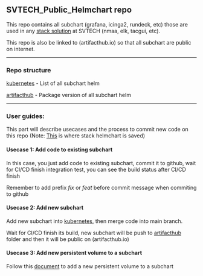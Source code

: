 ## SVTECH_Public_Helmchart repo
This repo contains all subchart (grafana, icinga2, rundeck, etc) those are used in any [stack solution](https://github.com/svtechnmaa/stacked_charts/tree/master/kubernetes) at SVTECH (nmaa, elk, tacgui, etc).

This repo is also be linked to (artifacthub.io) so that all subchart are public on internet.

---
### Repo structure

[kubernetes](/kubernetes/README.md) - List of all subchart helm

[artifacthub](/artifacthub/README.md) - Package version of all subchart helm

---
### User guides:
This part will describe usecases and the process to commit new code on this repo (Note: [This](https://github.com/svtechnmaa/stacked_charts/tree/master/kubernetes) is where stack helmchart is saved)

#### Usecase 1: Add code to existing subchart
In this case, you just add code to existing subchart, commit it to github, wait for CI/CD finish integration test, you can see the build status after CI/CD finish

Remember to add prefix <i>fix</i> or <i>feat</i> before commit message when commiting to github

#### Usecase 2: Add new subchart
Add new subchart into [kubernetes](/kubernetes/README.md), then merge code into main branch.

Wait for CI/CD finish its build, new subchart will be push to [artifacthub](/artifacthub/README.md) folder and then it will be public on (artifacthub.io)

#### Usecase 3: Add new persistent volume to a subchart
Follow this [document](/docs/pv.md) to add a new persistent volume to a subchart


